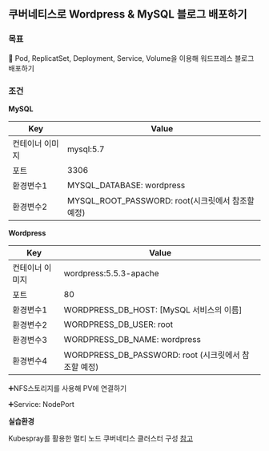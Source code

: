 ## 쿠버네티스로 Wordpress & MySQL 블로그 배포하기

### 목표

📢 Pod, ReplicatSet, Deployment, Service, Volume을 이용해 워드프레스 블로그 배포하기

### 조건

**MySQL**

| Key             | Value                                             |
| --------------- | ------------------------------------------------- |
| 컨테이너 이미지 | mysql:5.7                                         |
| 포트            | 3306                                              |
| 환경변수1       | MYSQL_DATABASE: wordpress                         |
| 환경변수2       | MYSQL_ROOT_PASSWORD: root(시크릿에서 참조할 예정) |

**Wordpress**

| Key             | Value                                                |
| --------------- | ---------------------------------------------------- |
| 컨테이너 이미지 | wordpress:5.5.3-apache                               |
| 포트            | 80                                                   |
| 환경변수1       | WORDPRESS_DB_HOST: [MySQL 서비스의 이름]             |
| 환경변수2       | WORDPRESS_DB_USER: root                              |
| 환경변수3       | WORDPRESS_DB_NAME: wordpress                         |
| 환경변수4       | WORDPRESS_DB_PASSWORD: root (시크릿에서 참조할 예정) |

➕NFS스토리지를 사용해 PV에 연결하기

➕Service: NodePort

**실습환경**

Kubespray를 활용한 멀티 노드 쿠버네티스 클러스터 구성
[참고](https://myanjini.tistory.com/entry/Kubespray%EB%A5%BC-%ED%99%9C%EC%9A%A9%ED%95%9C-%EB%A9%80%ED%8B%B0-%EB%85%B8%EB%93%9C-%EC%BF%A0%EB%B2%84%EB%84%A4%ED%8B%B0%EC%8A%A4-%ED%81%B4%EB%9F%AC%EC%8A%A4%ED%84%B0-%EA%B5%AC%EC%84%B1)
